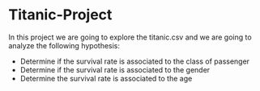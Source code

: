 # Titanic-Project

In this project we are going to explore the titanic.csv and we are going to analyze the following hypothesis:
- Determine if the survival rate is associated to the class of passenger
- Determine if the survival rate is associated to the gender
- Determine the survival rate is associated to the age
